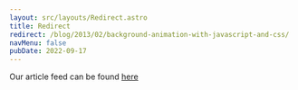 ```yaml
---
layout: src/layouts/Redirect.astro
title: Redirect
redirect: /blog/2013/02/background-animation-with-javascript-and-css/
navMenu: false
pubDate: 2022-09-17
---
```

<div>
Our article feed can be found <a href="/blog/2013/02/background-animation-with-javascript-and-css/">here</a>
</div>
